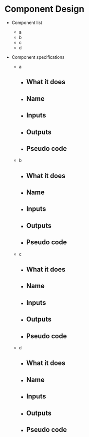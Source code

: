 # Component Design

* Component list
  - a
  - b
  - c
  - d

* Component specifications
  - a
    - What it does
      - 
    - Name
      -
    - Inputs
      - 
    - Outputs
      -
    - Pseudo code
      -

  - b
    - What it does
      - 
    - Name
      -
    - Inputs
      - 
    - Outputs
      -
    - Pseudo code
      -

  - c
    - What it does
      - 
    - Name
      -
    - Inputs
      - 
    - Outputs
      -
    - Pseudo code
      -

  - d
    - What it does
      - 
    - Name
      -
    - Inputs
      - 
    - Outputs
      -
    - Pseudo code
      -

